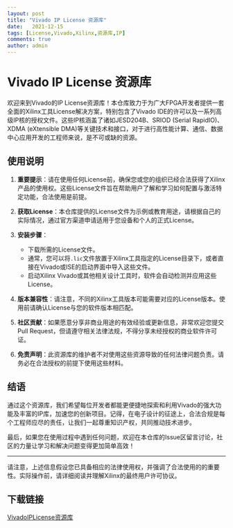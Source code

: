 ```yaml
---
layout: post
title: "Vivado IP License 资源库"
date:   2021-12-15
tags: [License,Vivado,Xilinx,资源库,IP]
comments: true
author: admin
---
```

# Vivado IP License 资源库

欢迎来到Vivado的IP License资源库！本仓库致力于为广大FPGA开发者提供一套全面的Xilinx工具License解决方案，特别包含了Vivado IDE的许可以及一系列高级IP核的授权文件。这些IP核涵盖了诸如JESD204B、SRIOD (Serial RapidIO)、XDMA (eXtensible DMA)等关键技术和接口，对于进行高性能计算、通信、数据中心应用开发的工程师来说，是不可或缺的资源。

## 使用说明

1. **重要提示**：请在使用任何License前，确保您或您的组织已经合法获得了Xilinx产品的使用权。这些License文件旨在帮助用户了解和学习如何配置与激活特定功能，合法使用是前提。

2. **获取License**：本仓库提供的License文件为示例或教育用途，请根据自己的实际情况，通过官方渠道申请适用于您设备和个人的正式License。

3. **安装步骤**：
   - 下载所需的License文件。
   - 通常，您可以将`.lic`文件放置于Xilinx工具指定的License目录下，或者直接在Vivado或ISE的启动界面中导入这些文件。
   - 启动Xilinx Vivado或其他相关设计工具时，软件会自动检测并应用这些License。

4. **版本兼容性**：请注意，不同的Xilinx工具版本可能需要对应的License版本。使用前请确认License与您的软件版本相匹配。

5. **社区贡献**：如果愿意分享非商业用途的有效经验或更新信息，非常欢迎您提交Pull Request，但请遵守相关法律法规，不得分享未经授权的商业软件许可证。

6. **免责声明**：此资源库的维护者不对使用这些资源导致的任何法律问题负责。请务必在合法授权的前提下使用这些材料。

## 结语

通过这个资源库，我们希望每位开发者都能更便捷地探索和利用Vivado的强大功能及丰富的IP库，加速您的创新项目。记得，在电子设计的征途上，合法合规是每个工程师应尽的责任，让我们一起尊重知识产权，共同推动技术进步。

最后，如果您在使用过程中遇到任何问题，欢迎在本仓库的Issue区留言讨论，社区的力量让学习和解决问题变得更加简单高效！

---

请注意，上述信息假设您已具备相应的法律使用权，并强调了合法使用的的重要性。实际操作前，请详细阅读并理解Xilinx的最终用户许可协议。

## 下载链接

[VivadoIPLicense资源库](https://pan.quark.cn/s/432a4d4ff89d)
